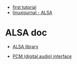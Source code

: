 - [first tutorial](https://soundprogramming.net/programming/alsa-tutorial-1-initialization/)
- [linuxjournal - ALSA](https://www.linuxjournal.com/article/6735)
# ALSA doc
- [ALSA library](https://www.alsa-project.org/alsa-doc/alsa-lib/group___p_c_m.html)

- [PCM (digital audio) interface](https://www.alsa-project.org/alsa-doc/alsa-lib/pcm.html)